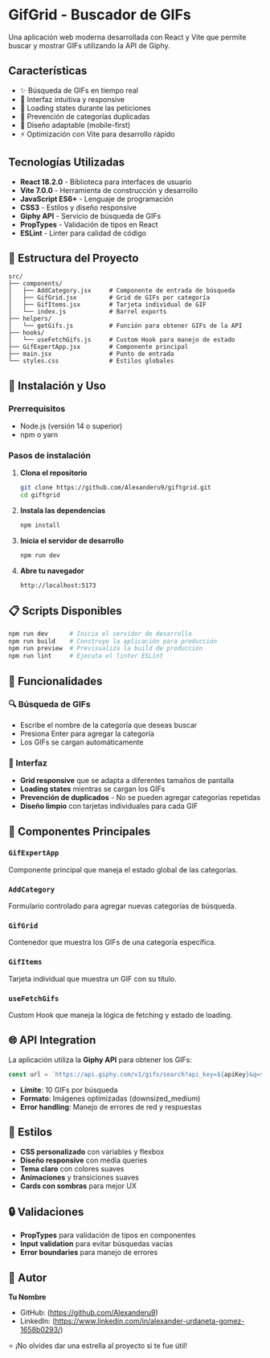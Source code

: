 #  GifGrid - Buscador de GIFs

Una aplicación web moderna desarrollada con React y Vite que permite buscar y mostrar GIFs utilizando la API de Giphy.

##  Características

- ✨ Búsqueda de GIFs en tiempo real
- 🎯 Interfaz intuitiva y responsive
- 🔄 Loading states durante las peticiones
- 🚫 Prevención de categorías duplicadas
- 📱 Diseño adaptable (mobile-first)
- ⚡ Optimización con Vite para desarrollo rápido

##  Tecnologías Utilizadas

- **React 18.2.0** - Biblioteca para interfaces de usuario
- **Vite 7.0.0** - Herramienta de construcción y desarrollo
- **JavaScript ES6+** - Lenguaje de programación
- **CSS3** - Estilos y diseño responsive
- **Giphy API** - Servicio de búsqueda de GIFs
- **PropTypes** - Validación de tipos en React
- **ESLint** - Linter para calidad de código

## 📁 Estructura del Proyecto

```
src/
├── components/
│   ├── AddCategory.jsx     # Componente de entrada de búsqueda
│   ├── GifGrid.jsx         # Grid de GIFs por categoría
│   ├── GifItems.jsx        # Tarjeta individual de GIF
│   └── index.js            # Barrel exports
├── helpers/
│   └── getGifs.js          # Función para obtener GIFs de la API
├── hooks/
│   └── useFetchGifs.js     # Custom Hook para manejo de estado
├── GifExpertApp.jsx        # Componente principal
├── main.jsx                # Punto de entrada
└── styles.css              # Estilos globales
```

## 🚀 Instalación y Uso

### Prerrequisitos

- Node.js (versión 14 o superior)
- npm o yarn

### Pasos de instalación

1. **Clona el repositorio**
   ```bash
   git clone https://github.com/Alexanderu9/giftgrid.git
   cd giftgrid
   ```

2. **Instala las dependencias**
   ```bash
   npm install
   ```

3. **Inicia el servidor de desarrollo**
   ```bash
   npm run dev
   ```

4. **Abre tu navegador**
   ```
   http://localhost:5173
   ```

## 📋 Scripts Disponibles

```bash
npm run dev      # Inicia el servidor de desarrollo
npm run build    # Construye la aplicación para producción
npm run preview  # Previsualiza la build de producción
npm run lint     # Ejecuta el linter ESLint
```

## 🎯 Funcionalidades

### 🔍 Búsqueda de GIFs
- Escribe el nombre de la categoría que deseas buscar
- Presiona Enter para agregar la categoría
- Los GIFs se cargan automáticamente

### 🎨 Interfaz
- **Grid responsive** que se adapta a diferentes tamaños de pantalla
- **Loading states** mientras se cargan los GIFs
- **Prevención de duplicados** - No se pueden agregar categorías repetidas
- **Diseño limpio** con tarjetas individuales para cada GIF

## 🔧 Componentes Principales

### `GifExpertApp`
Componente principal que maneja el estado global de las categorías.

### `AddCategory`
Formulario controlado para agregar nuevas categorías de búsqueda.

### `GifGrid`
Contenedor que muestra los GIFs de una categoría específica.

### `GifItems`
Tarjeta individual que muestra un GIF con su título.

### `useFetchGifs`
Custom Hook que maneja la lógica de fetching y estado de loading.

## 🌐 API Integration

La aplicación utiliza la **Giphy API** para obtener los GIFs:

```javascript
const url = `https://api.giphy.com/v1/gifs/search?api_key=${apiKey}&q=${category}&limit=10`;
```

- **Límite**: 10 GIFs por búsqueda
- **Formato**: Imágenes optimizadas (downsized_medium)
- **Error handling**: Manejo de errores de red y respuestas

## 🎨 Estilos

- **CSS personalizado** con variables y flexbox
- **Diseño responsive** con media queries
- **Tema claro** con colores suaves
- **Animaciones** y transiciones suaves
- **Cards con sombras** para mejor UX

## 🔒 Validaciones

- **PropTypes** para validación de tipos en componentes
- **Input validation** para evitar búsquedas vacías
- **Error boundaries** para manejo de errores



## 👤 Autor

**Tu Nombre**
- GitHub: (https://github.com/Alexanderu9)
- LinkedIn: (https://www.linkedin.com/in/alexander-urdaneta-gomez-1658b0293/)

⭐ ¡No olvides dar una estrella al proyecto si te fue útil!